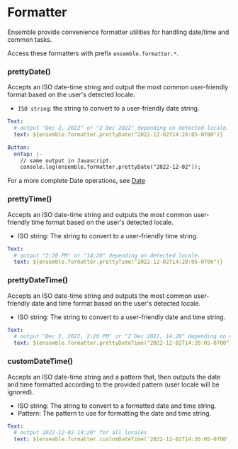 # Formatter

Ensemble provide convenience formatter utilities for handling date/time and common tasks.

Access these formatters with prefix `ensemble.formatter.*`.

### prettyDate()
Accepts an ISO date-time string and output the most common user-friendly format based on the user's detected locale.
- `ISO string`: the string to convert to a user-friendly date string. 

```yaml
Text:
  # output "Dec 2, 2022" or "2 Dec 2022" depending on detected locale.
  text: ${ensemble.formatter.prettyDate("2022-12-02T14:20:05-0700")}

Button:
  onTap: |-
    // same output in Javascript.
    console.log(ensemble.formatter.prettyDate("2022-12-02"));
```
For a more complete Date operations, see [Date](../javascript-reference/Date.md)

### prettyTime()
Accepts an ISO date-time string and outputs the most common user-friendly time format based on the user's detected locale.
- ISO string: The string to convert to a user-friendly time string.

```yaml
Text:
  # output "2:20 PM" or "14:20" depending on detected locale.
  text: ${ensemble.formatter.prettyTime("2022-12-02T14:20:05-0700")}
```

### prettyDateTime()
Accepts an ISO date-time string and outputs the most common user-friendly date and time format based on the user's detected locale.
- ISO string: The string to convert to a user-friendly date and time string.

```yaml
Text:
  # output "Dec 2, 2022, 2:20 PM" or "2 Dec 2022, 14:20" depending on detected locale.
  text: ${ensemble.formatter.prettyDateTime("2022-12-02T14:20:05-0700")}
```

### customDateTime()
Accepts an ISO date-time string and a pattern that, then outputs the date and time formatted according to the provided pattern (user locale will be ignored).
- ISO string: The string to convert to a formatted date and time string.
- Pattern: The pattern to use for formatting the date and time string.

```yaml
Text:
  # output 2022-12-02 14:20" for all locales
  text: ${ensemble.formatter.customDateTime('2022-12-02T14:20:05-0700', 'yyyy-MM-dd HH:mm')}
```
